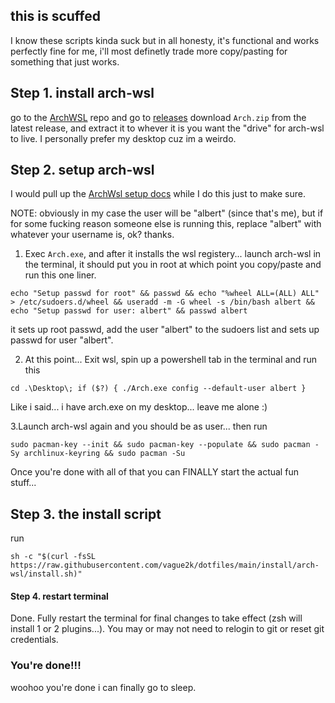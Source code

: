 ## this is scuffed

I know these scripts kinda suck but in all honesty, it's functional and
works perfectly fine for me, i'll most definetly trade more copy/pasting for
something that just works.

## Step 1. install arch-wsl

go to the [ArchWSL](https://github.com/yuk7/ArchWSL) repo and go to [releases](https://github.com/yuk7/ArchWSL/releases)
download `Arch.zip` from the latest release, and extract it to whever it is you
want the "drive" for arch-wsl to live. I personally prefer my desktop cuz im a
weirdo.

## Step 2. setup arch-wsl

I would pull up the [ArchWsl setup docs](https://wsldl-pg.github.io/ArchW-docs/How-to-Setup/#setting-the-root-password)
while I do this just to make sure.

NOTE: obviously in my case the user will be "albert" (since that's me), but if
for some fucking reason someone else is running this, replace "albert" with
whatever your username is, ok? thanks.

1. Exec `Arch.exe`, and after it installs the wsl registery... launch arch-wsl in
   the terminal, it should put you in root at which point you copy/paste and run
   this one liner.

```
echo "Setup passwd for root" && passwd && echo "%wheel ALL=(ALL) ALL" > /etc/sudoers.d/wheel && useradd -m -G wheel -s /bin/bash albert && echo "Setup passwd for user: albert" && passwd albert
```

it sets up root passwd, add the user "albert" to the sudoers list and sets up
passwd for user "albert".

2. At this point... Exit wsl, spin up a powershell tab in the terminal and run this

```
cd .\Desktop\; if ($?) { ./Arch.exe config --default-user albert }
```

Like i said... i have arch.exe on my desktop... leave me alone :)

3.Launch arch-wsl again and you should be as user... then run

```
sudo pacman-key --init && sudo pacman-key --populate && sudo pacman -Sy archlinux-keyring && sudo pacman -Su
```

Once you're done with all of that you can FINALLY start the actual fun stuff...

## Step 3. the install script

run

```
sh -c "$(curl -fsSL https://raw.githubusercontent.com/vague2k/dotfiles/main/install/arch-wsl/install.sh)"
```

#### Step 4. restart terminal

Done. Fully restart the terminal for final changes to take effect (zsh will
install 1 or 2 plugins...). You may or may not need to relogin to git or reset
git credentials.

### You're done!!!

woohoo you're done i can finally go to sleep.
